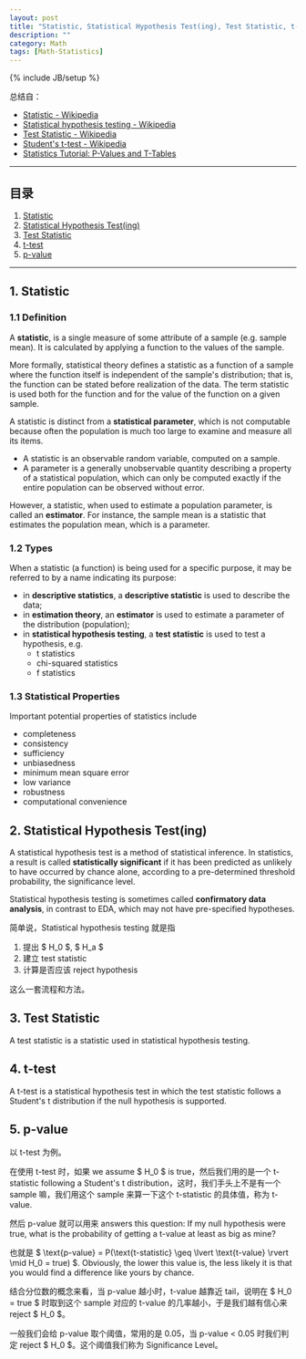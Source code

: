 ```yaml
---
layout: post
title: "Statistic, Statistical Hypothesis Test(ing), Test Statistic, t-test and p-value"
description: ""
category: Math
tags: [Math-Statistics]
---
```

{% include JB/setup %}

总结自：

* [Statistic - Wikipedia](http://en.wikipedia.org/wiki/Statistic)
* [Statistical hypothesis testing - Wikipedia](http://en.wikipedia.org/wiki/Statistical_hypothesis_testing)
* [Test Statistic - Wikipedia](http://en.wikipedia.org/wiki/Test_statistic)
* [Student's t-test - Wikipedia](http://en.wikipedia.org/wiki/Student%27s_t-test)
* [Statistics Tutorial: P-Values and T-Tables](http://www.gla.ac.uk/sums/users/jdbmcdonald/PrePost_TTest/pandt1.html)

-----

## 目录
  
1. [Statistic](#Statistic)
2. [Statistical Hypothesis Test(ing)](#Statistical-Hypothesis-Test)
3. [Test Statistic](#Test-Statistic)
4. [t-test](#t-test)
5. [p-value](#p-value)

-----

## <a name="Statistic"></a>1. Statistic

### 1.1 Definition

A **statistic**, is a single measure of some attribute of a sample (e.g. sample mean). It is calculated by applying a function to the values of the sample.  

More formally, statistical theory defines a statistic as a function of a sample where the function itself is independent of the sample's distribution; that is, the function can be stated before realization of the data. The term statistic is used both for the function and for the value of the function on a given sample.  

A statistic is distinct from a **statistical parameter**, which is not computable because often the population is much too large to examine and measure all its items. 

* A statistic is an observable random variable, computed on a sample.
* A parameter is a generally unobservable quantity describing a property of a statistical population, which can only be computed exactly if the entire population can be observed without error.

However, a statistic, when used to estimate a population parameter, is called an **estimator**. For instance, the sample mean is a statistic that estimates the population mean, which is a parameter.  

### 1.2 Types

When a statistic (a function) is being used for a specific purpose, it may be referred to by a name indicating its purpose: 

* in **descriptive statistics**, a **descriptive statistic** is used to describe the data; 
* in **estimation theory**, an **estimator** is used to estimate a parameter of the distribution (population); 
* in **statistical hypothesis testing**, a **test statistic** is used to test a hypothesis, e.g.
	* t statistics
	* chi-squared statistics
	* f statistics
	
### 1.3 Statistical Properties

Important potential properties of statistics include 

* completeness
* consistency
* sufficiency
* unbiasedness
* minimum mean square error
* low variance
* robustness
* computational convenience

## <a name="Statistical-Hypothesis-Test"></a>2. Statistical Hypothesis Test(ing)

A statistical hypothesis test is a method of statistical inference. In statistics, a result is called **statistically significant** if it has been predicted as unlikely to have occurred by chance alone, according to a pre-determined threshold probability, the significance level.  

Statistical hypothesis testing is sometimes called **confirmatory data analysis**, in contrast to EDA, which may not have pre-specified hypotheses.  

简单说，Statistical hypothesis testing 就是指 

1. 提出 $ H_0 $, $ H_a $
2. 建立 test statistic
3. 计算是否应该 reject hypothesis

这么一套流程和方法。

## <a name="Test-Statistic"></a>3. Test Statistic

A test statistic is a statistic used in statistical hypothesis testing.

## <a name="t-test"></a>4. t-test

A t-test is a statistical hypothesis test in which the test statistic follows a Student's t distribution if the null hypothesis is supported.

## <a name="p-value"></a>5. p-value

以 t-test 为例。  

在使用 t-test 时，如果 we assume $ H_0 $ is true，然后我们用的是一个 t-statistic following a Student's t distribution，这时，我们手头上不是有一个 sample 嘛，我们用这个 sample 来算一下这个 t-statistic 的具体值，称为 t-value.  

然后 p-value 就可以用来 answers this question: If my null hypothesis were true, what is the probability of getting a t-value at least as big as mine?  

也就是 $ \text{p-value} = P(\text{t-statistic} \geq \lvert \text{t-value} \rvert \mid H_0 = true) $. Obviously, the lower this value is, the less likely it is that you would find a difference like yours by chance.  

结合分位数的概念来看，当 p-value 越小时，t-value 越靠近 tail，说明在 $ H_0 = true $ 时取到这个 sample 对应的 t-value 的几率越小，于是我们越有信心来 reject $ H_0 $。

一般我们会给 p-value 取个阈值，常用的是 0.05，当 p-value < 0.05 时我们判定 reject $ H_0 $。这个阈值我们称为 Significance Level。
